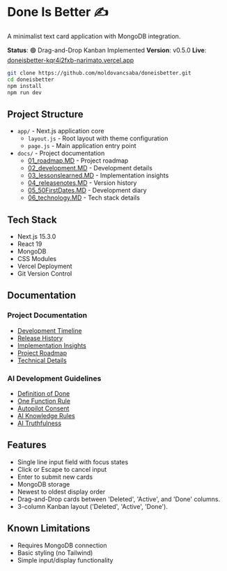 # Done Is Better ✍️

A minimalist text card application with MongoDB integration.

**Status**: 🟢 Drag-and-Drop Kanban Implemented
**Version**: v0.5.0
**Live**: [doneisbetter-kqr4i2fxb-narimato.vercel.app](https://doneisbetter-kqr4i2fxb-narimato.vercel.app)

```bash
git clone https://github.com/moldovancsaba/doneisbetter.git
cd doneisbetter
npm install
npm run dev
```

## Project Structure

- `app/` - Next.js application core
  - `layout.js` - Root layout with theme configuration
  - `page.js` - Main application entry point
- `docs/` - Project documentation
  - [01_roadmap.MD](docs/01_roadmap.MD) - Project roadmap
  - [02_development.MD](docs/02_development.MD) - Development details
  - [03_lessonslearned.MD](docs/03_lessonslearned.MD) - Implementation insights
  - [04_releasenotes.MD](docs/04_releasenotes.MD) - Version history
  - [05_50FirstDates.MD](docs/05_50FirstDates.MD) - Development diary
  - [06_technology.MD](docs/06_technology.MD) - Tech stack details

## Tech Stack

- Next.js 15.3.0
- React 19
- MongoDB
- CSS Modules
- Vercel Deployment
- Git Version Control

## Documentation

### Project Documentation
- [Development Timeline](docs/05_50FirstDates.MD)
- [Release History](docs/04_releasenotes.MD)
- [Implementation Insights](docs/03_lessonslearned.MD)
- [Project Roadmap](docs/01_roadmap.MD)
- [Technical Details](docs/06_technology.MD)

### AI Development Guidelines
- [Definition of Done](docs/07_Definition_of_Done_AI_Warp.MD)
- [One Function Rule](docs/08_One_Function_At_A_Time_Rule.MD)
- [Autopilot Consent](docs/09_Autopilot_Consent_Project_Access.MD)
- [AI Knowledge Rules](docs/10_AI_Knowledge_Rules.MD)
- [AI Truthfulness](docs/11_AI_Truthfulness_and_Verification.MD)
## Features

- Single line input field with focus states
- Click or Escape to cancel input
- Enter to submit new cards
- MongoDB storage
- Newest to oldest display order
- Drag-and-Drop cards between 'Deleted', 'Active', and 'Done' columns.
- 3-column Kanban layout ('Deleted', 'Active', 'Done').
## Known Limitations

- Requires MongoDB connection
- Basic styling (no Tailwind)
- Simple input/display functionality
